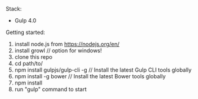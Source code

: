 Stack:
 - Gulp 4.0
 
Getting started:

1. install node.js from https://nodejs.org/en/
2. install growl // option for windows! 
3. clone this repo
4. cd path/to/
5. npm install gulpjs/gulp-cli -g  // Install the latest Gulp CLI tools globally
6. npm install -g bower  // Install the latest Bower tools globally
7. npm install
8. run "gulp" command to start
